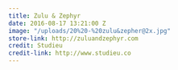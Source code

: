 ```yaml
---
title: Zulu & Zephyr
date: 2016-08-17 13:21:00 Z
image: "/uploads/20%20-%20zulu&zepher@2x.jpg"
store-link: http://zuluandzephyr.com
credit: Studieu
credit-link: http://www.studieu.co
---
```


